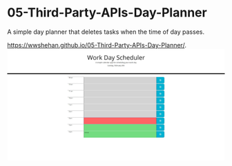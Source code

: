 # 05-Third-Party-APIs-Day-Planner
A simple day planner that deletes tasks when the time of day passes.


https://wwshehan.github.io/05-Third-Party-APIs-Day-Planner/.
![Screenshot of site](/Assets/scheduleSS.jpg?raw=true "Screenshot of site")
